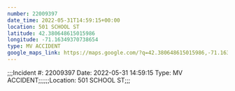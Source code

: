 ```yaml
---
number: 22009397
date_time: 2022-05-31T14:59:15+00:00
location: 501 SCHOOL ST
latitude: 42.380648615015986
longitude: -71.16349370738654
type: MV ACCIDENT
google_maps_link: https://maps.google.com/?q=42.380648615015986,-71.16349370738654
---
```


;;;Incident #: 22009397  Date: 2022-05-31 14:59:15   Type: MV ACCIDENT;;;;;;Location: 501 SCHOOL ST;;;
